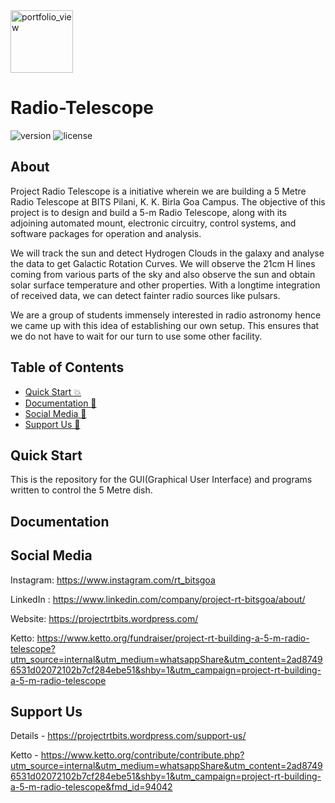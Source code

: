 <img width="100" alt="portfolio_view" src="https://github.com/Project-RT-BPGC/Radio-Telescope/blob/master/ProjectRT.jpg">

# Radio-Telescope
![version](https://img.shields.io/badge/version-1.0.0-blue.svg) ![license](https://img.shields.io/badge/license-MIT-blue.svg)

## About
Project Radio Telescope is a initiative wherein we are building a 5 Metre Radio Telescope at BITS Pilani, K. K. Birla Goa Campus.
The objective of this project is to design and build a 5-m Radio Telescope, along with its adjoining automated mount, electronic circuitry, control systems, and software packages for operation and analysis.

We will track the sun and detect Hydrogen Clouds in the galaxy and analyse the data to get Galactic Rotation Curves. We will observe the 21cm H lines coming from various parts of the sky and also observe the sun and obtain solar surface temperature and  other properties. With a longtime integration of received data, we can detect fainter radio sources like pulsars.

We are a group of students immensely interested in radio astronomy hence we came up with this idea of establishing our own setup. This ensures that we do not have to wait for our turn to use some other facility.

## Table of Contents
- [Quick Start :boom:](#quick-start)
- [Documentation 🧾](#documentation)
- [Social Media 🐣](#social-media)
- [Support Us :hugs:](#support-us)

## Quick Start
This is the repository for the GUI(Graphical User Interface) and programs written to control the 5 Metre dish.

## Documentation


## Social Media

Instagram: <https://www.instagram.com/rt_bitsgoa>

LinkedIn : <https://www.linkedin.com/company/project-rt-bitsgoa/about/>

Website: <https://projectrtbits.wordpress.com/>

Ketto: <https://www.ketto.org/fundraiser/project-rt-building-a-5-m-radio-telescope?utm_source=internal&utm_medium=whatsappShare&utm_content=2ad87496531d02072102b7cf284ebe51&shby=1&utm_campaign=project-rt-building-a-5-m-radio-telescope>

## Support Us
Details - <https://projectrtbits.wordpress.com/support-us/>

Ketto - <https://www.ketto.org/contribute/contribute.php?utm_source=internal&utm_medium=whatsappShare&utm_content=2ad87496531d02072102b7cf284ebe51&shby=1&utm_campaign=project-rt-building-a-5-m-radio-telescope&fmd_id=94042>
